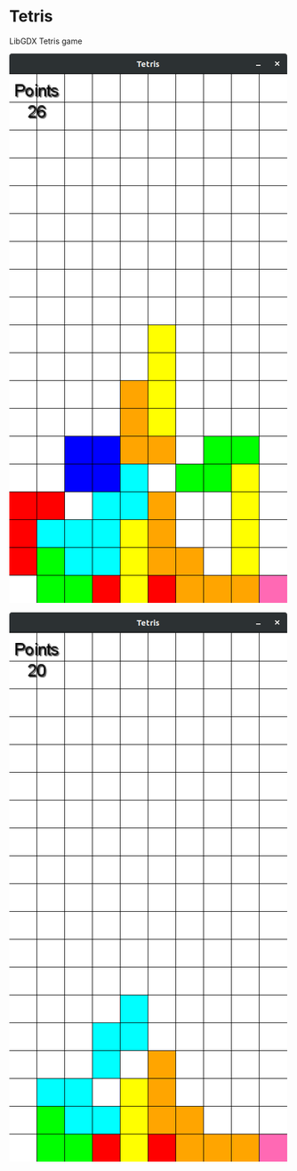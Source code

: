 # Tetris
LibGDX Tetris game


![Alt text](screenshots/23123.png?raw=true "")

![Alt text](screenshots/d.png?raw=true "")


